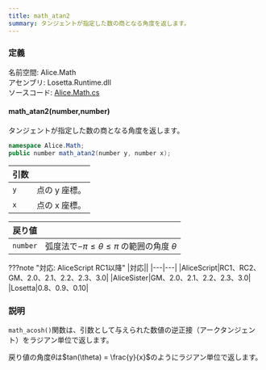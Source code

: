 ```yaml
---
title: math_atan2
summary: タンジェントが指定した数の商となる角度を返します。
---
```


### 定義
名前空間: Alice.Math<br/>
アセンブリ: Losetta.Runtime.dll<br/>
ソースコード: [Alice.Math.cs](https://github.com/WSOFT-Project/Losetta/blob/master/Losetta.Runtime/Alice.Math.cs)

#### math_atan2(number,number)

タンジェントが指定した数の商となる角度を返します。

```cs title="AliceScript"
namespace Alice.Math;
public number math_atan2(number y, number x);
```

|引数| |
|-|-|
|`y`|点の y 座標。|
|`x`|点の x 座標。|

|戻り値| |
|-|-|
|`number`|弧度法で$-\pi\leq\theta\leq\pi$ の範囲の角度 $\theta$|

???note "対応: AliceScript RC1以降"
    |対応||
    |---|---|
    |AliceScript|RC1、RC2、GM、2.0、2.1、2.2、2.3、3.0|
    |AliceSister|GM、2.0、2.1、2.2、2.3、3.0|
    |Losetta|0.8、0.9、0.10|

### 説明
`math_acosh()`関数は、引数として与えられた数値の逆正接（アークタンジェント）をラジアン単位で返します。

戻り値の角度$\theta$は$tan(\theta) = \frac{y}{x}$のようにラジアン単位で返します。